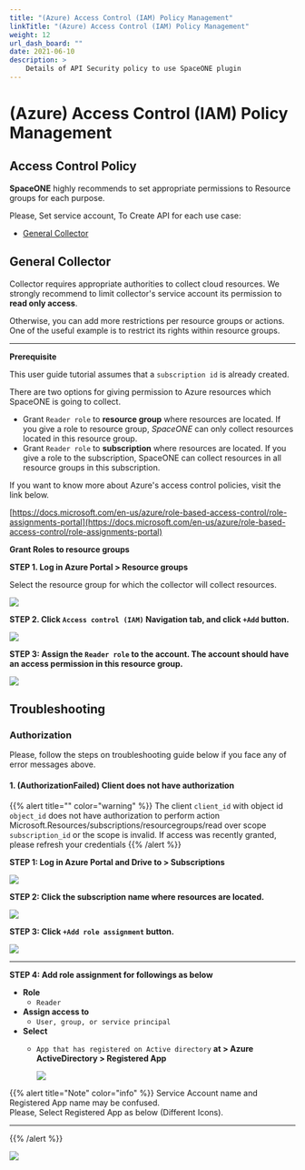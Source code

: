 ```yaml
---
title: "(Azure) Access Control (IAM) Policy Management"
linkTitle: "(Azure) Access Control (IAM) Policy Management"
weight: 12
url_dash_board: "" 
date: 2021-06-10
description: >
    Details of API Security policy to use SpaceONE plugin
---
```


# \(Azure\) Access Control \(IAM\) Policy Management

## **Access Control** Policy

**SpaceONE** highly recommends to set appropriate permissions to Resource groups for each purpose. 

Please, Set service account, To Create API for each use case:

* [General Collector](#general-collector)

## General Collector 

Collector requires appropriate authorities to collect cloud resources. We strongly recommend to limit collector's service account its permission to **read only access**. 

Otherwise, you can add more restrictions per resource groups or actions. One of the useful example is to restrict its rights within resource groups.

---

**Prerequisite**

This user guide tutorial assumes that a `subscription id` is already created.

There are two options for giving permission to Azure resources which SpaceONE is going to collect.

* Grant `Reader role` to **resource group** where resources are located. If you give a role to resource group, _SpaceONE_ can only collect resources located in this resource group.
* Grant `Reader role` to **subscription** where resources are located. If you give a role to the subscription, SpaceONE can collect resources in all resource groups in this subscription.

If you want to know more about Azure's access control policies, visit the link below.

[https://docs.microsoft.com/en-us/azure/role-based-access-control/role-assignments-portal](https://docs.microsoft.com/en-us/azure/role-based-access-control/role-assignments-portal)

**Grant Roles to resource groups**

**STEP 1. Log in Azure Portal &gt; Resource groups** 

Select the resource group for which the collector will collect resources.

![](/docs/using_spaceone_console/user_guide/service_account/service_account_img/azure/image(104).png)

**STEP 2. Click `Access control (IAM)` Navigation tab, and click `+Add` button.**

![](/docs/using_spaceone_console/user_guide/service_account/service_account_img/azure/image(102).png)



**STEP 3: Assign the `Reader role`  to the account. The account should  have an access permission in this resource group.**



![](/docs/using_spaceone_console/user_guide/service_account/service_account_img/azure/image(103).png)

## Troubleshooting

### Authorization

Please, follow the steps on troubleshooting guide below if you face any of error messages above.

#### 1. \(AuthorizationFailed\) Client does not have authorization 



{{% alert title="" color="warning" %}}
The client `client_id` with object id `object_id` does not have authorization to perform action Microsoft.Resources/subscriptions/resourcegroups/read over scope `subscription_id` or the scope is invalid. If access was recently granted, please refresh your credentials
{{% /alert %}}

**STEP 1: Log in Azure Portal and Drive to &gt; Subscriptions** 

![](/docs/using_spaceone_console/user_guide/service_account/service_account_img/azure/screen-shot-2021-04-15-at-18.55.14.png)

  
**STEP 2: Click the subscription name where resources are located.**

![](/docs/using_spaceone_console/user_guide/service_account/service_account_img/azure/image(114).png)

**STEP 3: Click `+Add role assignment` button.**

![](/docs/using_spaceone_console/user_guide/service_account/service_account_img/azure/image-2-.png)

---

**STEP 4: Add role assignment for followings as below**

* **Role**
  * `Reader`
* **Assign access to**
  * `User, group, or service principal`
* **Select**
  * `App that has registered on Active directory` **at &gt; Azure ActiveDirectory &gt; Registered App**  


    ![](/docs/using_spaceone_console/user_guide/service_account/service_account_img/azure/image-azure-subscription.png)



{{% alert title="Note" color="info" %}}
  Service Account name and Registered App name may be confused.   
Please, Select Registered App as below \(Different Icons\).  
****
{{% /alert %}}



![](/docs/using_spaceone_console/user_guide/service_account/service_account_img/azure/screen-shot-2021-04-16-at-12.38.16.png)

